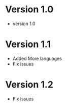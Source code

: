 # Version 1.0

-   version 1.0 

# Version 1.1

-  Added More languages
-  Fix issues

# Version 1.2

-  Fix issues

